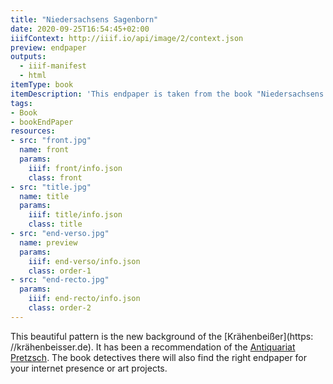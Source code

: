 ```yaml
---
title: "Niedersachsens Sagenborn"
date: 2020-09-25T16:54:45+02:00
iiifContext: http://iiif.io/api/image/2/context.json
preview: endpaper
outputs:
  - iiif-manifest
  - html
itemType: book
itemDescription: 'This endpaper is taken from the book "Niedersachsens Sagenborn" by Karl Henniger, published 1907 by August Lax, Hildesheim. <a class="worldcat" href="http://www.worldcat.org/oclc/903072932">&nbsp;</a>'
tags:
- Book
- bookEndPaper
resources:
- src: "front.jpg"
  name: front
  params:
    iiif: front/info.json
    class: front
- src: "title.jpg"
  name: title
  params:
    iiif: title/info.json
    class: title
- src: "end-verso.jpg"
  name: preview
  params:
    iiif: end-verso/info.json
    class: order-1
- src: "end-recto.jpg"
  params:
    iiif: end-recto/info.json
    class: order-2
---
```

This beautiful pattern is the new background of the [Krähenbeißer](https: //krähenbeisser.de).<!--more--> It has been a recommendation of the [Antiquariat Pretzsch](https://antiquariat-pretzsch.de/). The book detectives there will also find the right endpaper for your internet presence or art projects.
